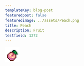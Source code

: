 ```yaml
---
templateKey: blog-post
featuredpost: false
featuredimage: ../assets/Peach.png
title: Peach
description: Fruit
testfield: 1272
---
```

![Peach](../assets/Peach.png)